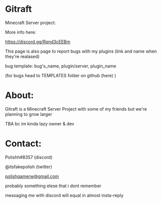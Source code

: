 # Gitraft

Minecraft Server project:

More info here:

https://discord.gg/Rqnd3cEEBm

This page is also page to report bugs with my plugins (link and name when they're realased)

bug template:
bug's_name, plugin/server, plugin_name

(for bugs head to TEMPLATES folder on github (here) )

# About:
Gitraft is a Minecraft Server Project with some of my friends
but we're planning to grow larger

TBA bc im kinda lazy owner & dev

# Contact:
Polishh#8357   (discord)

@itsfakepolish (twitter)

polishgamerw@gmail.com

probably something elese that i dont remember

messaging me with discord will equal in almost insta-reply
